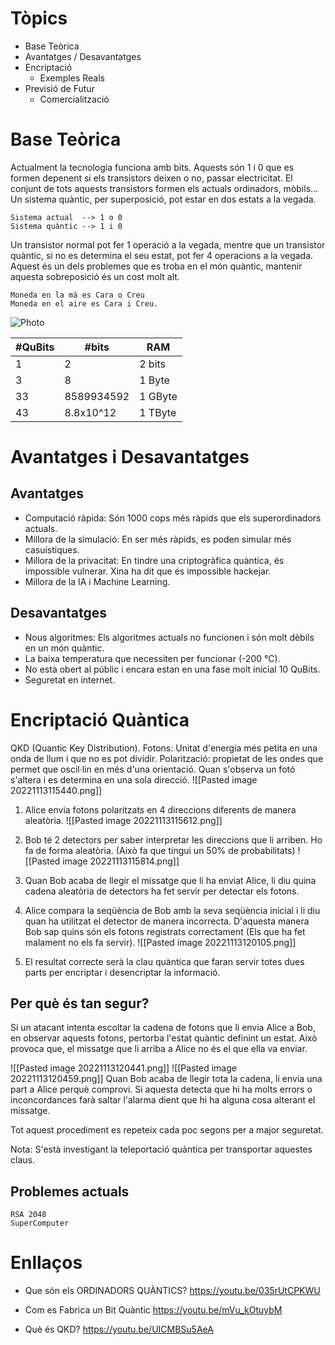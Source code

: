 # Tòpics
- Base Teòrica
- Avantatges / Desavantatges
- Encriptació
	- Exemples Reals
- Previsió de Futur
	- Comercialització


# Base Teòrica
Actualment la tecnologia funciona amb bits. Aquests són 1 i 0 que es formen depenent si els transistors deixen o no, passar electricitat. El conjunt de tots aquests transistors formen els actuals ordinadors, mòbils…
Un sistema quàntic, per superposició, pot estar en dos estats a la vegada.

```exemple1
Sistema actual  --> 1 o 0
Sistema quàntic --> 1 i 0
```

Un transistor normal pot fer 1 operació a la vegada, mentre que un transistor quàntic, si no es determina el seu estat, pot fer 4 operacions a la vegada. Aquest és un dels problemes que es troba en el món quàntic, mantenir aquesta sobreposició és un cost molt alt.  

```Moneda
Moneda en la mà es Cara o Creu
Moneda en el aire es Cara i Creu.
```


![Photo](https://www.researchgate.net/publication/271532617/figure/fig4/AS:349605003841542@1460363736871/Bits-three-state-systems-cobits-and-qubits-Our-secure-delegated-computing-protocol.png)



| #QuBits | #bits | RAM |
| --- | --- | --- |
| 1 | 2 | 2 bits |
| 3 | 8 | 1 Byte |
| 33 | 8589934592 | 1 GByte |
| 43 | 8.8x10^12 | 1 TByte |

# Avantatges i Desavantatges
## Avantatges
- Computació ràpida: Són 1000 cops més ràpids que els superordinadors actuals.
- Millora de la simulació: En ser més ràpids, es poden simular més casuístiques.
- Millora de la privacitat: En tindre una criptogràfica quàntica, és impossible vulnerar. Xina ha dit que és impossible hackejar.
- Millora de la IA i Machine Learning.

## Desavantatges
- Nous algoritmes: Els algoritmes actuals no funcionen i són molt dèbils en un món quàntic.
- La baixa temperatura que necessiten per funcionar (-200 °C).
- No està obert al públic i encara estan en una fase molt inicial 10 QuBits.
- Seguretat en internet.

# Encriptació Quàntica
QKD (Quantic Key Distribution).
Fotons: Unitat d'energia més petita en una onda de llum i que no es pot dividir.
Polarització: propietat de les ondes que permet que oscil·lin en més d'una orientació. Quan s'observa un fotó s'altera i es determina en una sola direcció.
![[Pasted image 20221113115440.png]]
1. Alice envia fotons polaritzats en 4 direccions diferents de manera aleatòria.
![[Pasted image 20221113115612.png]]
2. Bob té 2 detectors per saber interpretar les direccions que li arriben. Ho fa de forma aleatòria. (Això fa que tingui un 50% de probabilitats)
![[Pasted image 20221113115814.png]]
3. Quan Bob acaba de llegir el missatge que li ha enviat Alice, li diu quina cadena aleatòria de detectors ha fet servir per detectar els fotons.

4. Alice compara la seqüència de Bob amb la seva seqüència inicial i li diu quan ha utilitzat el detector de manera incorrecta. D'aquesta manera Bob sap quins són els fotons registrats correctament (Els que ha fet malament no els fa servir).
![[Pasted image 20221113120105.png]]
6. El resultat correcte serà la clau quàntica que faran servir totes dues parts per encriptar i desencriptar la informació.
## Per què és tan segur?
Si un atacant intenta escoltar la cadena de fotons que li envia Alice a Bob, en observar aquests fotons, pertorba l'estat quàntic definint un estat. Això provoca que, el missatge que li arriba a Alice no és el que ella va enviar.

![[Pasted image 20221113120441.png]]
![[Pasted image 20221113120459.png]]
Quan Bob acaba de llegir tota la cadena, li envia una part a Alice perquè comprovi. Si aquesta detecta que hi ha molts errors o inconcordances farà saltar l'alarma dient que hi ha alguna cosa alterant el missatge.

Tot aquest procediment es repeteix cada poc segons per a major seguretat.

Nota: S'està investigant la teleportació quàntica per transportar aquestes claus.
## Problemes actuals
```
RSA 2048
SuperComputer 
```


# Enllaços
- Que són els ORDINADORS QUÀNTICS?
https://youtu.be/035rUtCPKWU

- Com es Fabrica un Bit Quàntic
https://youtu.be/mVu_kOtuybM

- Què és QKD?
https://youtu.be/UICMBSu5AeA

